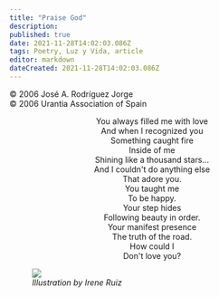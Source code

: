 ```yaml
---
title: "Praise God"
description: 
published: true
date: 2021-11-28T14:02:03.086Z
tags: Poetry, Luz y Vida, article
editor: markdown
dateCreated: 2021-11-28T14:02:03.086Z
---
```


<p class="v-card v-sheet theme--light gray lighten-3 px-2">© 2006 José A. Rodríguez Jorge<br>© 2006 Urantia Association of Spain</p>


<p style="text-align:center;">
You always filled me with love<br>
And when I recognized you<br>
Something caught fire<br>
Inside of me<br>
Shining like a thousand stars...<br>
And I couldn't do anything else<br>
That adore you.<br>
You taught me<br>
To be happy.<br>
Your step hides<br>
Following beauty in order.<br>
Your manifest presence<br>
The truth of the road.<br>
How could I<br>
Don't love you?<br>
</p>

<figure id="Figure_1" class="image urantiapedia">
<img src="/image/article/Luz_y_Vida/LyV7/05.jpg">
<figcaption><em>Illustration by Irene Ruiz</em></figcaption>
</figure>

